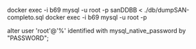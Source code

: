 
docker exec -i b69 mysql -u root -p  sanDDBB < ./db/dumpSAN-completo.sql
docker exec -i b69 mysql -u root -p  

alter user 'root'@'%' identified with mysql_native_password by "PASSWORD";
